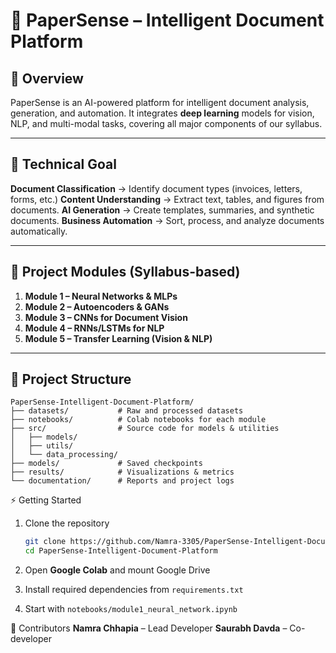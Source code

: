 # 📄 PaperSense – Intelligent Document Platform

## 🚀 Overview

PaperSense is an AI-powered platform for intelligent document analysis, generation, and automation.
It integrates **deep learning** models for vision, NLP, and multi-modal tasks, covering all major components of our syllabus.

---

## 🎯 Technical Goal

 **Document Classification** → Identify document types (invoices, letters, forms, etc.)
 **Content Understanding** → Extract text, tables, and figures from documents.
 **AI Generation** → Create templates, summaries, and synthetic documents.
 **Business Automation** → Sort, process, and analyze documents automatically.

---

## 🧠 Project Modules (Syllabus-based)

1. **Module 1 – Neural Networks & MLPs**
2. **Module 2 – Autoencoders & GANs**
3. **Module 3 – CNNs for Document Vision**
4. **Module 4 – RNNs/LSTMs for NLP**
5. **Module 5 – Transfer Learning (Vision & NLP)**

---

## 📂 Project Structure

```
PaperSense-Intelligent-Document-Platform/
├── datasets/           # Raw and processed datasets
├── notebooks/          # Colab notebooks for each module
├── src/                # Source code for models & utilities
│   ├── models/
│   ├── utils/
│   └── data_processing/
├── models/             # Saved checkpoints
├── results/            # Visualizations & metrics
└── documentation/      # Reports and project logs
```

⚡ Getting Started

1. Clone the repository

   ```bash
   git clone https://github.com/Namra-3305/PaperSense-Intelligent-Document-Platform.git
   cd PaperSense-Intelligent-Document-Platform
   ```
2. Open **Google Colab** and mount Google Drive
3. Install required dependencies from `requirements.txt`
4. Start with `notebooks/module1_neural_network.ipynb`



👥 Contributors
 **Namra Chhapia** – Lead Developer
 **Saurabh Davda** – Co-developer


